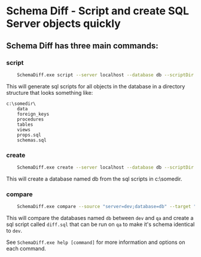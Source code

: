 # Schema Diff - Script and create SQL Server objects quickly

## Schema Diff has three main commands:

### script
```bash
    SchemaDiff.exe script --server localhost --database db --scriptDir c:\somedir
```

This will generate sql scripts for all objects in the database in a
directory structure that looks something like:
```
c:\somedir\
	data
	foreign_keys
	procedures
	tables
	views
	props.sql
	schemas.sql
```

### create
```bash
    SchemaDiff.exe create --server localhost --database db --scriptDir c:\somedir
```

This will create a database named db from the sql scripts in c:\somedir.


### compare
```bash
	SchemaDiff.exe compare --source "server=dev;database=db" --target "server=qa;database=db" --outFile diff.sql
```

This will compare the databases named `db` between `dev` and `qa` and
create a sql script called `diff.sql` that can be run on `qa` to make it's
schema identical to `dev`.


See ```SchemaDiff.exe help [command]``` for more information and options on each command.

